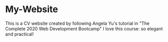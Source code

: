 # My-Website
This is a CV website created by following Angela Yu's tutorial in "The Complete 2020 Web Development Bootcamp"
I love this course: so elegant and practical! 

